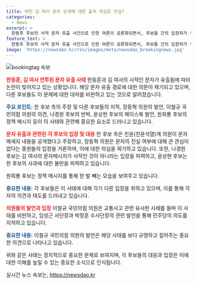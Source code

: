```yaml
---
title: 여진 김 여사 문자 공개에 대한 출처 의심은 진실?
categories:
  - News
excerpt: >
  한동후 후보의 사적 문자 유출 사건으로 인한 여론이 공론화되면서, 후보들 간의 입장차가 두드러지고 있다. 한 측은 경로 문제를 제기하며 친윤 의원을 겨냥하고, 김 여사의 사과 문자에 대한 대처 미흡을 비판했다. 그러나 러닝메이트 장동혁 의원은 관심 부족을 지적하며 후보의 주장을 반박했고, 나경원 후보는 김 여사의 개입 주장을 부인하며 국정농단 논란을 비판했다. 또한 윤상현 후보는 예의에 어긋난 행동을 비판했고, 원희룡 후보는 정책 메시지를 내며 논란에서 한 발 빼는 모습을 보였다.
feature_text: >
  한동후 후보의 사적 문자 유출 사건으로 인한 여론이 공론화되면서, 후보들 간의 입장차가 두드러지고 있다. 한 측은 경로 문제를 제기하며 친윤 의원을 겨냥하고, 김 여사의 사과 문자에 대한 대처 미흡을 비판했다. 그러나 러닝메이트 장동혁 의원은 관심 부족을 지적하며 후보의 주장을 반박했고, 나경원 후보는 김 여사의 개입 주장을 부인하며 국정농단 논란을 비판했다. 또한 윤상현 후보는 예의에 어긋난 행동을 비판했고, 원희룡 후보는 정책 메시지를 내며 논란에서 한 발 빼는 모습을 보였다.
image: 'https://newsdao.kr/res/images/meta/newsdao_breakingnews.jpg'
---
```


<p><img src="https://newsdao.kr/res/images/meta/newsdao_breakingnews.jpg" alt="bookingtag 속보" /></p>

<p><b><span style="color: #ee2323;">한동훈, 김 여사 연루된 문자 유출 사태</span></b>
한동훈과 김 여사의 사적인 문자가 유출됨에 따라 논란이 빚어지고 있는 상황입니다. 해당 문자 유출 경로에 대한 의문이 제기되고 있으며, 다른 후보들도 이 문제에 대한 대처를 비판하고 있는 것으로 알려졌습니다.</p>

<p><b><span style="color: #1a5490;">주요 포인트:</span></b> 한 후보 측의 주장 및 다른 후보들의 지적, 장동혁 의원의 발언, 이철규 국민의힘 의원의 의견, 나경원 후보의 반박, 윤상현 후보의 페이스북 발언, 원희룡 후보의 정책 메시지 등이 이 사태와 관련해 중요한 요소로 드러나고 있습니다.</p>

<p><b><span style="color: #ee2323;">문자 유출과 관련된 각 후보의 입장 및 대응</span></b>
한 후보 측은 친윤(친윤석열)계 의원이 문자메세지 내용을 공개했다고 주장하고, 장동혁 의원은 문자의 진실 여부에 대해 큰 관심이 없다는 종원들의 입장을 거론하며, 이에 대한 의심을 제기하고 있습니다. 또한, 나경원 후보는 김 여사의 문자메시지가 사적인 것이 아니라는 입장을 피력하고, 윤상현 후보는 한 후보의 사과에 대한 불만을 피력하고 있습니다.</p>

<p>원희룡 후보는 정책 메시지를 통해 한 발 빼는 모습을 보여주고 있습니다.</p>

<p><b><span style="color: #1a5490;">중요한 내용:</span></b> 각 후보들은 이 사태에 대해 각기 다른 입장을 취하고 있으며, 이를 통해 각자의 의견과 태도를 드러내고 있습니다.</p>

<p><b><span style="color: #ee2323;">의원들의 발언과 입장</span></b>
이철규 국민의힘 의원은 교통사고 관련 유사한 사례를 들며 이 사태를 비판하고, 임성근 사단장과 박정훈 수사단장의 관련 발언을 통해 민주당의 의도를 지적하고 있습니다.</p>

<p><b><span style="color: #1a5490;">중요한 내용:</span></b> 이철규 국민의힘 의원의 발언은 해당 사태를 보다 규명하고 짚어주는 중요한 의견으로 나타나고 있습니다.</p>

<p>위와 같은 사태는 정치적으로 중요한 문제로 보여지며, 각 후보들의 대응과 입장은 이에 대한 이해를 높일 수 있는 중요한 소식으로 인식됩니다.</p>
실시간 뉴스 속보는, <a href="https://newsdao.kr" rel="dofollow">https://newsdao.kr</a>



